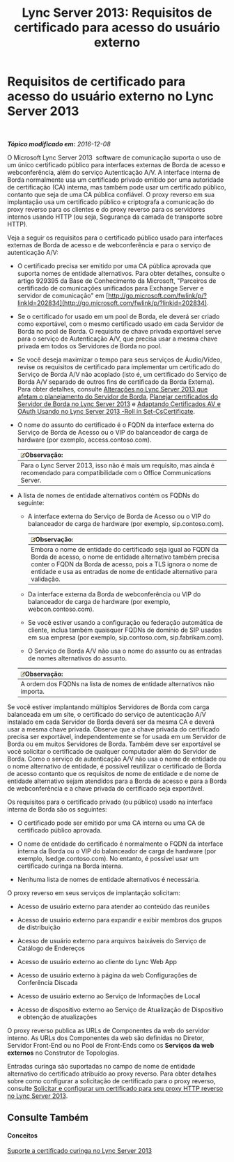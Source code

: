 ﻿---
title: 'Lync Server 2013: Requisitos de certificado para acesso do usuário externo'
TOCTitle: Requisitos de certificado para acesso do usuário externo
ms:assetid: d45b6b10-556f-4b10-b1a7-fb0d0a64a498
ms:mtpsurl: https://technet.microsoft.com/pt-br/library/Gg398920(v=OCS.15)
ms:contentKeyID: 49308228
ms.date: 12/10/2016
mtps_version: v=OCS.15
ms.translationtype: HT
---

# Requisitos de certificado para acesso do usuário externo no Lync Server 2013

 

_**Tópico modificado em:** 2016-12-08_

O Microsoft Lync Server 2013  software de comunicação suporta o uso de um único certificado público para interfaces externas de Borda de acesso e webconferência, além do serviço Autenticação A/V. A interface interna de Borda normalmente usa um certificado privado emitido por uma autoridade de certificação (CA) interna, mas também pode usar um certificado público, contanto que seja de uma CA pública confiável. O proxy reverso em sua implantação usa um certificado público e criptografa a comunicação do proxy reverso para os clientes e do proxy reverso para os servidores internos usando HTTP (ou seja, Segurança da camada de transporte sobre HTTP).

Veja a seguir os requisitos para o certificado público usado para interfaces externas de Borda de acesso e de webconferência e para o serviço de autenticação A/V:

  - O certificado precisa ser emitido por uma CA pública aprovada que suporta nomes de entidade alternativos. Para obter detalhes, consulte o artigo 929395 da Base de Conhecimento da Microsoft, "Parceiros de certificado de comunicações unificados para Exchange Server e servidor de comunicação" em [http://go.microsoft.com/fwlink/p/?linkId=202834](http://go.microsoft.com/fwlink/p/?linkid=202834).

  - Se o certificado for usado em um pool de Borda, ele deverá ser criado como exportável, com o mesmo certificado usado em cada Servidor de Borda no pool de Borda. O requisito de chave privada exportável serve para o serviço de Autenticação A/V, que precisa usar a mesma chave privada em todos os Servidores de Borda no pool.

  - Se você deseja maximizar o tempo para seus serviços de Áudio/Vídeo, revise os requisitos de certificado para implementar um certificado do Serviço de Borda A/V não acoplado (isto é, um certificado do Serviço de Borda A/V separado de outros fins de certificado da Borda Externa). Para obter detalhes, consulte [Alterações no Lync Server 2013 que afetam o planejamento do Servidor de Borda](lync-server-2013-changes-in-lync-server-that-affect-edge-server-planning.md), [Planejar certificados do Servidor de Borda no Lync Server 2013](lync-server-2013-plan-for-edge-server-certificates.md) e [Adaptando Certificados AV e OAuth Usando no Lync Server 2013 -Roll in Set-CsCertificate](lync-server-2013-staging-av-and-oauth-certificates-using-roll-in-set-cscertificate.md).

  - O nome do assunto do certificado é o FQDN da interface externa do Serviço de Borda de Acesso ou o VIP do balanceador de carga de hardware (por exemplo, access.contoso.com).
    
    <table>
    <thead>
    <tr class="header">
    <th><img src="images/Gg425756.note(OCS.15).gif" title="note" alt="note" />Observação:</th>
    </tr>
    </thead>
    <tbody>
    <tr class="odd">
    <td>Para o Lync Server 2013, isso não é mais um requisito, mas ainda é recomendado para compatibilidade com o Office Communications Server.</td>
    </tr>
    </tbody>
    </table>


  - A lista de nomes de entidade alternativos contém os FQDNs do seguinte:
    
      - A interface externa do Serviço de Borda de Acesso ou o VIP do balanceador de carga de hardware (por exemplo, sip.contoso.com).
        
        <table>
        <thead>
        <tr class="header">
        <th><img src="images/Gg425756.note(OCS.15).gif" title="note" alt="note" />Observação:</th>
        </tr>
        </thead>
        <tbody>
        <tr class="odd">
        <td>Embora o nome de entidade do certificado seja igual ao FQDN da Borda de acesso, o nome de entidade alternativo também precisa conter o FQDN da Borda de acesso, pois a TLS ignora o nome de entidade e usa as entradas de nome de entidade alternativo para validação.</td>
        </tr>
        </tbody>
        </table>
    
      - Da interface externa da Borda de webconferência ou VIP do balanceador de carga de hardware (por exemplo, webcon.contoso.com).
    
      - Se você estiver usando a configuração ou federação automática de cliente, inclua também quaisquer FQDNs de domínio de SIP usados em sua empresa (por exemplo, sip.contoso.com, sip.fabrikam.com).
    
      - O Serviço de Borda A/V não usa o nome do assunto ou as entradas de nomes alternativos do assunto.
    
    <table>
    <thead>
    <tr class="header">
    <th><img src="images/Gg425756.note(OCS.15).gif" title="note" alt="note" />Observação:</th>
    </tr>
    </thead>
    <tbody>
    <tr class="odd">
    <td>A ordem dos FQDNs na lista de nomes de entidade alternativos não importa.</td>
    </tr>
    </tbody>
    </table>


Se você estiver implantando múltiplos Servidores de Borda com carga balanceada em um site, o certificado do serviço de autenticação A/V instalado em cada Servidor de Borda deverá ser da mesma CA e deverá usar a mesma chave privada. Observe que a chave privada do certificado precisa ser exportável, independentemente se for usada em um Servidor de Borda ou em muitos Servidores de Borda. Também deve ser exportável se você solicitar o certificado de qualquer computador além do Servidor de Borda. Como o serviço de autenticação A/V não usa o nome de entidade ou o nome alternativo de entidade, é possível reutilizar o certificado de Borda de acesso contanto que os requisitos de nome de entidade e de nome de entidade alternativo sejam atendidos para a Borda de acesso e para a Borda de webconferência e a chave privada do certificado seja exportável.

Os requisitos para o certificado privado (ou público) usado na interface interna de Borda são os seguintes:

  - O certificado pode ser emitido por uma CA interna ou uma CA de certificado público aprovada.

  - O nome de entidade do certificado é normalmente o FQDN da interface interna da Borda ou o VIP do balanceador de carga de hardware (por exemplo, lsedge.contoso.com). No entanto, é possível usar um certificado curinga na Borda interna.

  - Nenhuma lista de nomes de entidade alternativos é necessária.

O proxy reverso em seus serviços de implantação solicitam:

  - Acesso de usuário externo para atender ao conteúdo das reuniões

  - Acesso de usuário externo para expandir e exibir membros dos grupos de distribuição

  - Acesso de usuário externo para arquivos baixáveis do Serviço de Catálogo de Endereços

  - Acesso de usuário externo ao cliente do Lync Web App

  - Acesso de usuário externo à página da web Configurações de Conferência Discada

  - Acesso de usuário externo ao Serviço de Informações de Local

  - Acesso de dispositivo externo ao Serviço de Atualização de Dispositivo e obtenção de atualizações

O proxy reverso publica as URLs de Componentes da web do servidor interno. As URLs dos Componentes da web são definidas no Diretor, Servidor Front-End ou no Pool de Front-Ends como os **Serviços da web externos** no Construtor de Topologias.

Entradas curinga são suportadas no campo de nome de entidade alternativo do certificado atribuído ao proxy reverso. Para obter detalhes sobre como configurar a solicitação de certificado para o proxy reverso, consulte [Solicitar e configurar um certificado para seu proxy HTTP reverso no Lync Server 2013](lync-server-2013-request-and-configure-a-certificate-for-your-reverse-http-proxy.md).

## Consulte Também

#### Conceitos

[Suporte a certificado curinga no Lync Server 2013](lync-server-2013-wildcard-certificate-support.md)

